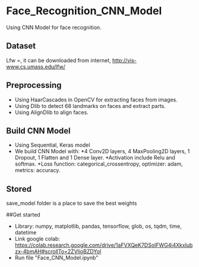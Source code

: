 # Face_Recognition_CNN_Model
Using CNN Model for face recognition.

## Dataset 
Lfw =, it can be downloaded from internet, http://vis-www.cs.umass.edu/lfw/

## Preprocessing
- Using HaarCascades in OpenCV for extracting faces from images.
- Using Dlib to detect 68 landmarks on faces and extract parts.
- Using AlignDlib to align faces.

## Build CNN Model
- Using Sequential, Keras model
- We build CNN Model with:
  *4 Conv2D layers, 4 MaxPooling2D layers, 1 Dropout, 1 Flatten and 1 Dense layer.
  *Activation include Relu and softmax.
  *Loss function: categorical_crossentropy, optimizer: adam, metrics: accuracy.

## Stored
save_model folder is a place to save the best weights 

##Get started
- Library: numpy, matplotlib, pandas, tensorflow, glob, os, tqdm, time, datetime
- Link google colab: https://colab.research.google.com/drive/1aFVXQeK7DSoIFWG4i4Xkxlubzx-4bmAH#scrollTo=2ZVlioBZDYol
- Run file "Face_CNN_Model.ipynb"
